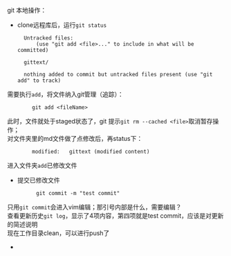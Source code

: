 git 本地操作：  

- clone远程库后，运行`git status`  
			
		Untracked files:
  			(use "git add <file>..." to include in what will be committed)

		gittext/

		nothing added to commit but untracked files present (use "git add" to track)


需要执行`add`，将文件纳入git管理（追踪）：  
			
			git add <fileName>  
			
此时，文件就处于staged状态了，git 提示`git rm --cached <file>`取消暂存操作；  
对文件夹里的md文件做了点修改后，再status下：  

			modified:   gittext (modified content)  

进入文件夹`add`已修改文件  

- 提交已修改文件

			git commit -m "test commit"  
只用`git commit`会进入vim编辑；那引号内部是什么，需要编辑？  
查看更新历史`git log`，显示了4项内容，第四项就是test commit，应该是对更新的简述说明  
现在工作目录clean，可以进行push了	  

- 